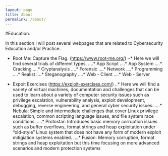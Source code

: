 ```yaml
---
layout: page
title: About
permalink: /about/
---
```


#Education. 

In this section I will post several webpages that are related to Cybersecurity Education and/or Practice. 

- Root Me: Capture the Flag. (https://www.root-me.org/)
⋅⋅* Here we will find several trials of different types. 
....* App Script 
....* App System 
....* Cracking 
....* Cryptanalysis 
....* Forensic 
....* Network 
....* Programming 
....* Realist 
....* Steganography
....* Web - Client 
....* Web - Server 

- Expoit Exercises (https://exploit-exercises.com/)
..* Here we will find a variety of virtual machines, documentation and challenges that can be used to learn about a 
variety of computer security issues such as privilege escalation, vulnerability analysis, exploit development, debugging, 
reverse engineering, and general cyber security issues.
....* Nebula:  Simple and intermediate challenges that cover Linux privilege escalation, common scripting language issues, and file system race conditions.
....* Protostar:  Introduces basic memory corruption issues such as buffer overflows, format strings and heap exploitation under “old-style” Linux system that does not have any form of modern exploit mitigiation systems enabled.
....* Fusion: Memory corruption, format strings and heap exploitation but this time focusing on more advanced scenarios and modern protection systems
